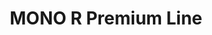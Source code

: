 --- 
title  : "MONO R Premium Line"
category   : "Angle heads for CNC machines"
headline   : " "
short_desc : "Single sided angle head at reduced speed "
long_desc : " "
img   : "/images/000hsr04205sd-150_mono_pl_reduziert_komplett.png"
series : "/benz/wood/woodmachinetechnologies/angleheads/"
link : "monorpremium"
---